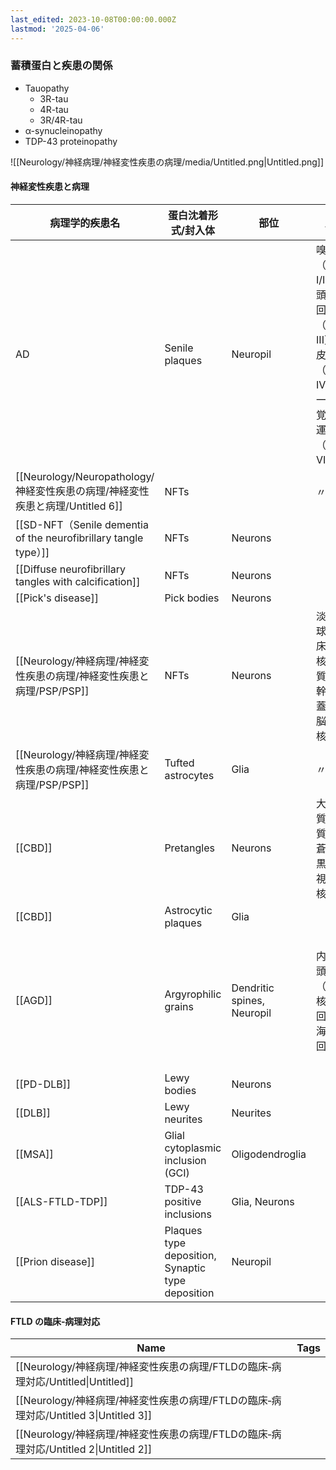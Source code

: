 ```yaml
---
last_edited: 2023-10-08T00:00:00.000Z
lastmod: '2025-04-06'
---
```






### 蓄積蛋白と疾患の関係

- Tauopathy
  - 3R-tau
  - 4R-tau
  - 3R/4R-tau
- α-synucleinopathy
- TDP-43 proteinopathy

![[Neurology/神経病理/神経変性疾患の病理/media/Untitled.png|Untitled.png]]

#### 神経変性疾患と病理

| 病理学的疾患名                                                                | 蛋白沈着形式/封入体                               | 部位                       | 局在                                                                                                | 蓄積蛋白    | 備考               |
| ----------------------------------------------------------------------------- | ------------------------------------------------- | -------------------------- | --------------------------------------------------------------------------------------------------- | ----------- | ------------------ |
| AD                                                                            | Senile plaques                                    | Neuropil                   | 嗅内野（Stage I/II）、後頭側頭回（Stage III）、島皮質（Stage IV/V）、一次視覚野・運動野（Stage VI） | Aβ          |                    |
| [[Neurology/Neuropathology/神経変性疾患の病理/神経変性疾患と病理/Untitled 6]] | NFTs                                              |                            | 〃                                                                                                  | 3/4R-tau    |                    |
| [[SD-NFT（Senile dementia of the neurofibrillary tangle type）]]              | NFTs                                              | Neurons                    |                                                                                                     | 3/4R-tau    |                    |
| [[Diffuse neurofibrillary tangles with calcification]]                        | NFTs                                              | Neurons                    |                                                                                                     | 3/4R-tau    |                    |
| [[Pick's disease]]                                                            | Pick bodies                                       | Neurons                    |                                                                                                     | 3R-tau      |                    |
| [[Neurology/神経病理/神経変性疾患の病理/神経変性疾患と病理/PSP/PSP]]          | NFTs                                              | Neurons                    | 淡蒼球、視床下核、黒質、脳幹部被蓋、小脳歯状核                                                      | 4R-tau      |                    |
| [[Neurology/神経病理/神経変性疾患の病理/神経変性疾患と病理/PSP/PSP]]          | Tufted astrocytes                                 | Glia                       | 〃                                                                                                  | 4R-tau      |                    |
| [[CBD]]                                                                       | Pretangles                                        | Neurons                    | 大脳皮質・白質、淡蒼球、黒質、視床下核                                                              | 4R-tau      |                    |
| [[CBD]]                                                                       | Astrocytic plaques                                | Glia                       |                                                                                                     | 4R-tau      |                    |
| [[AGD]]                                                                       | Argyrophilic grains                               | Dendritic spines, Neuropil | 内側側頭葉（扁桃核、迂回回、海馬傍回）                                                              | 4R-tau      | しばしば左右差あり |
| [[PD-DLB]]                                                                    | Lewy bodies                                       | Neurons                    |                                                                                                     | α-synuclein |                    |
| [[DLB]]                                                                       | Lewy neurites                                     | Neurites                   |                                                                                                     |             |                    |
| [[MSA]]                                                                       | Glial cytoplasmic inclusion (GCI)                 | Oligodendroglia            |                                                                                                     | α-synuclein |                    |
| [[ALS-FTLD-TDP]]                                                              | TDP-43 positive inclusions                        | Glia, Neurons              |                                                                                                     | TDP-43      |                    |
| [[Prion disease]]                                                             | Plaques type deposition, Synaptic type deposition | Neuropil                   |                                                                                                     | Prion       |                    |

#### FTLD の臨床‐病理対応

| Name                                                                                 | Tags |
| ------------------------------------------------------------------------------------ | ---- |
| [[Neurology/神経病理/神経変性疾患の病理/FTLDの臨床‐病理対応/Untitled\|Untitled]]     |      |
| [[Neurology/神経病理/神経変性疾患の病理/FTLDの臨床‐病理対応/Untitled 3\|Untitled 3]] |      |
| [[Neurology/神経病理/神経変性疾患の病理/FTLDの臨床‐病理対応/Untitled 2\|Untitled 2]] |      |
